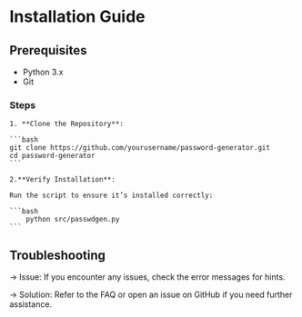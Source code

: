 # Installation Guide

## Prerequisites

- Python 3.x
- Git

### Steps

    1. **Clone the Repository**:

    ```bash
    git clone https://github.com/yourusername/password-generator.git
    cd password-generator
    ```

    2.**Verify Installation**:

    Run the script to ensure it’s installed correctly:

    ```bash
        python src/passwdgen.py
    ```

## Troubleshooting

-> Issue: If you encounter any issues, check the error messages for hints.

-> Solution: Refer to the FAQ or open an issue on GitHub if you need further assistance.
